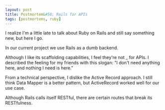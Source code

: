 ```yaml
---
layout: post
title: Postmortem&#58; Rails for APIs
tags: [postmortems, ruby]
---
```


I realize I'm a little late to talk about Ruby on Rails and still say something new, but here I go.

In our current project we use Rails as a dumb backend.

Although I like its scaffolding capabilities, I feel they're not _ for APIs.
I described the feeling for my friends with this slogan: "I don't need anything here, and nothing I need is here."

From a technical perspective, I dislike the Active Record approach.
I still think Data Mapper is a better pattern, but ActiveRecord worked well for our use case.

Although Rails calls itself RESTful, there are certain routes that break its RESTfulness.


